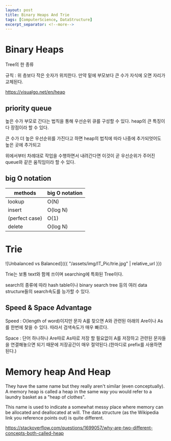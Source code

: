```yaml
---
layout: post
title: Binary Heaps And Trie
tags: [ComputerScience, DataStructure]
excerpt_separator: <!--more-->
---
```


# Binary Heaps

Tree의 한 종류

규칙 : 위 층보다 작은 숫자가 위치한다. 만약 밑에 부모보다 큰 수가 자식에 오면 자리가 교체된다.

https://visualgo.net/en/heap

## priority queue

높은 수가 부모로 간다는 법칙을 통해 우선순위 큐를 구성할 수 있다. heap의 큰 특징이다 장점이라 할 수 있다.

큰 수가 더 높은 우선순위를 가진다고 하면 heap의 법칙에 따라 나중에 추가되엇어도 높은 곳에 추가되고

위에서부터 차례대로 작업을 수행하면서 내려간다면 이것이 곧 우선순위가 주어진 queue와 같은 움직임이라 할 수 있다.

## big O notation

methods  | big O notation
------------- | -------------
lookup | O(N)
insert | O(log N)
(perfect case) | O(1)
delete | O(log N)

# Trie

![Unbalanced vs Balanced]({{ "/assets/img/IT_Pic/trie.jpg" | relative_url }})

Trie는 보통 text와 함께 쓰이며 searching에 특화된 Tree이다.

search의 종류에 따라 hash table이나 binary search tree 등의 여러 data structure들의 search속도를 능가할 수 있다.

## Speed & Space Advantage

Speed : O(length of word)이지만 문자 A를 찾으면 A와 관련된 아래의 Are이나 As를 한번에 찾을 수 있다. 따라서 검색속도가 매우 빠르다.

Space : 단어 하나하나 Are따로 As따로 저장 할 필요없이 A를 저장하고 관련된 문자들을 연결해놓으면 되기 때문에 저장공간이 매우 절약된다.(한마디로 prefix를 사용하면 된다.)

# Memory heap And Heap

They have the same name but they really aren't similar (even conceptually). A memory heap is called a heap in the same way you would refer to a laundry basket as a "heap of clothes". 

This name is used to indicate a somewhat messy place where memory can be allocated and deallocated at will. The data structure (as the Wikipedia link you reference points out) is quite different.

https://stackoverflow.com/questions/1699057/why-are-two-different-concepts-both-called-heap